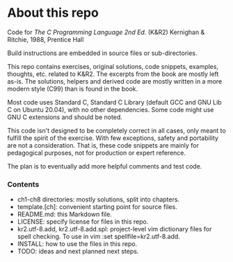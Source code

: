 # About this repo
Code for _The C Programming Language 2nd Ed._ (K&R2) Kernighan & Ritchie, 1988, Prentice Hall

Build instructions are embedded in source files or sub-directories.

This repo contains exercises, original solutions, code snippets, examples, thoughts, etc. related to K&R2. The excerpts from the book are mostly left as-is. The solutions, helpers and derived code are mostly written in a more modern style (C99) than is found in the book.

Most code uses Standard C, Standard C Library (default GCC and GNU Lib C on Ubuntu 20.04), with no other dependencies. Some code might use GNU C extensions and should be noted.

This code isn't designed to be completely correct in all cases, only meant to fulfill the spirit of the exercise. With few exceptions, safety and portability are not a consideration. That is, these code snippets are mainly for pedagogical purposes, not for production or expert reference.

The plan is to eventually add more helpful comments and test code.

### Contents
- ch1-ch8 directories: mostly solutions, split into chapters.
- template.[ch]: convenient starting point for source files.
- README.md: this Markdown file.
- LICENSE: specify license for files in this repo.
- kr2.utf-8.add, kr2.utf-8.add.spl: project-level vim dictionary files for spell checking. To use in vim :set spellfile=kr2.utf-8.add.
- INSTALL: how to use the files in this repo.
- TODO: ideas and next planned next steps.
